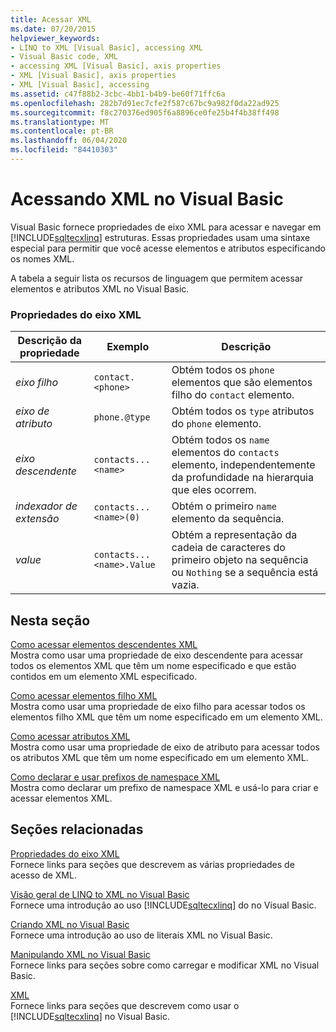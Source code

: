 ```yaml
---
title: Acessar XML
ms.date: 07/20/2015
helpviewer_keywords:
- LINQ to XML [Visual Basic], accessing XML
- Visual Basic code, XML
- accessing XML [Visual Basic], axis properties
- XML [Visual Basic], axis properties
- XML [Visual Basic], accessing
ms.assetid: c47f88b2-3cbc-4bb1-b4b9-be60f71ffc6a
ms.openlocfilehash: 282b7d91ec7cfe2f587c67bc9a982f0da22ad925
ms.sourcegitcommit: f8c270376ed905f6a8896ce0fe25b4f4b38ff498
ms.translationtype: MT
ms.contentlocale: pt-BR
ms.lasthandoff: 06/04/2020
ms.locfileid: "84410303"
---
```

# <a name="accessing-xml-in-visual-basic"></a>Acessando XML no Visual Basic
Visual Basic fornece propriedades de eixo XML para acessar e navegar em [!INCLUDE[sqltecxlinq](~/includes/sqltecxlinq-md.md)] estruturas. Essas propriedades usam uma sintaxe especial para permitir que você acesse elementos e atributos especificando os nomes XML.  
  
 A tabela a seguir lista os recursos de linguagem que permitem acessar elementos e atributos XML no Visual Basic.  
  
### <a name="xml-axis-properties"></a>Propriedades do eixo XML  
  
|Descrição da propriedade|Exemplo|Descrição|  
|--------------------------|-------------|-----------------|  
|*eixo filho*|`contact.<phone>`|Obtém todos os `phone` elementos que são elementos filho do `contact` elemento.|  
|*eixo de atributo*|`phone.@type`|Obtém todos os `type` atributos do `phone` elemento.|  
|*eixo descendente*|`contacts...<name>`|Obtém todos os `name` elementos do `contacts` elemento, independentemente da profundidade na hierarquia que eles ocorrem.|  
|*indexador de extensão*|`contacts...<name>(0)`|Obtém o primeiro `name` elemento da sequência.|  
|*value*|`contacts...<name>.Value`|Obtém a representação da cadeia de caracteres do primeiro objeto na sequência ou `Nothing` se a sequência está vazia.|  
  
## <a name="in-this-section"></a>Nesta seção  
 [Como acessar elementos descendentes XML](how-to-access-xml-descendant-elements.md)  
 Mostra como usar uma propriedade de eixo descendente para acessar todos os elementos XML que têm um nome especificado e que estão contidos em um elemento XML especificado.  
  
 [Como acessar elementos filho XML](how-to-access-xml-child-elements.md)  
 Mostra como usar uma propriedade de eixo filho para acessar todos os elementos filho XML que têm um nome especificado em um elemento XML.  
  
 [Como acessar atributos XML](how-to-access-xml-attributes.md)  
 Mostra como usar uma propriedade de eixo de atributo para acessar todos os atributos XML que têm um nome especificado em um elemento XML.  
  
 [Como declarar e usar prefixos de namespace XML](how-to-declare-and-use-xml-namespace-prefixes.md)  
 Mostra como declarar um prefixo de namespace XML e usá-lo para criar e acessar elementos XML.  
  
## <a name="related-sections"></a>Seções relacionadas  
 [Propriedades do eixo XML](../../../language-reference/xml-axis/index.md)  
 Fornece links para seções que descrevem as várias propriedades de acesso de XML.  
  
 [Visão geral de LINQ to XML no Visual Basic](overview-of-linq-to-xml.md)  
 Fornece uma introdução ao uso [!INCLUDE[sqltecxlinq](~/includes/sqltecxlinq-md.md)] do no Visual Basic.  
  
 [Criando XML no Visual Basic](creating-xml.md)  
 Fornece uma introdução ao uso de literais XML no Visual Basic.  
  
 [Manipulando XML no Visual Basic](manipulating-xml.md)  
 Fornece links para seções sobre como carregar e modificar XML no Visual Basic.  
  
 [XML](index.md)  
 Fornece links para seções que descrevem como usar o [!INCLUDE[sqltecxlinq](~/includes/sqltecxlinq-md.md)] no Visual Basic.

